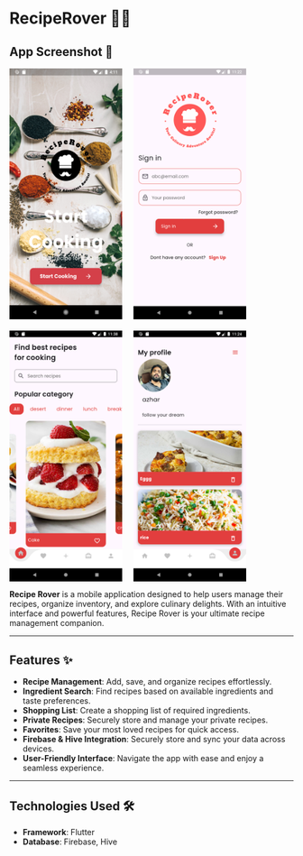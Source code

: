 # RecipeRover 🍴📱

## App Screenshot 📸

<div style="display: flex; flex-wrap: wrap; gap: 20px;">
  <img src="./assets/images/Screenshot_1712140888.png" alt="App Screenshot 1" width="200" />
  <img src="./assets/images/Screenshot_1721713960.png" alt="App Screenshot 2" width="200" />
  <img src="./assets/images/Screenshot_1721714909.png" alt="App Screenshot 3" width="200" />
  <img src="./assets/images/Screenshot_1721714052.png" alt="App Screenshot 4" width="200" />


</div>

**Recipe Rover** is a mobile application designed to help users manage their recipes, organize inventory, and explore culinary delights. With an intuitive interface and powerful features, Recipe Rover is your ultimate recipe management companion.

---

## Features ✨

- **Recipe Management**: Add, save, and organize recipes effortlessly.
- **Ingredient Search**: Find recipes based on available ingredients and taste preferences.
- **Shopping List**: Create a shopping list of required ingredients.
- **Private Recipes**: Securely store and manage your private recipes.
- **Favorites**: Save your most loved recipes for quick access.
- **Firebase & Hive Integration**: Securely store and sync your data across devices.
- **User-Friendly Interface**: Navigate the app with ease and enjoy a seamless experience.

---

## Technologies Used 🛠️

- **Framework**: Flutter
- **Database**: Firebase, Hive



